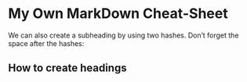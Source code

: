 # My Own MarkDown Cheat-Sheet
We can also create a subheading by using two hashes. Don’t forget the space after the hashes:

## How to create headings
